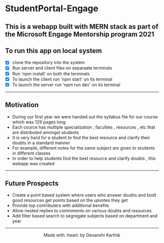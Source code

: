 # StudentPortal-Engage

## This is a webapp built with MERN stack as part of the Microsoft Engage Mentorship program 2021


## To run this app on local system
- [x] clone the repository into the system
- [x] Run server and client files on separaate terminals
- [x] Run 'npm install' on both the terminals
- [x] To launch the client run 'npm start' on its terminal
- [x] To launch the server run 'npm run dev' on its terminal

------------------------------------------------------------------------------------------------------------------------------------------------
## Motivation
- During our first year we were handed out the syllabus file for our course which was 129 pages long 
- Each cource has multiple specialization , faculties , resources , etc that are distributed amongst students
- It is very hard for a student to find the best resource and clarify their doubts in a standard manner
- For example, different notes for the same subject are given to students in different classes
- In order to help students find the best resource and clarify doubts , this webapp was created

--------------------------------------------------------------------------------------------------------------------------------------------------

## Future Prospects
- Create a point based system where users who answer doubts and bodt good resources get points based on the upvotes they get 
- Provide top contributers with additional benefits
- Allow nested replies to commments on various doubts and resources
- Add filter based search to segregate subjects based on department and year

--------------------------------------------------------------------------------------------------------------------------------------------------

<p align="center">
	Made with :heart: by Devanshi Karthik </a>
</p>
